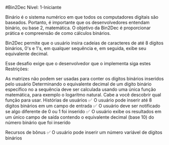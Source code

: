 #Bin2Dec
Nível: 1-Iniciante

Binário é o sistema numérico em que todos os computadores digitais são baseados. Portanto, é importante que os desenvolvedores entendam binário, ou base 2, matemática. O objetivo da Bin2Dec é proporcionar prática e compreensão de como cálculos binários.

Bin2Dec permite que o usuário insira cadeias de caracteres de até 8 dígitos binários, 0's e 1's, em qualquer sequência e, em seguida, exibe seu equivalente decimal.

Esse desafio exige que o desenvolvedor que o implementa siga estes Restrições:

As matrizes não podem ser usadas para conter os dígitos binários inseridos pelo usuário
Determinando o equivalente decimal de um dígito binário específico no a sequência deve ser calculada usando uma única função matemática, para exemplo o logaritmo natural. Cabe a você descobrir qual função para usar.
Histórias de usuários
✅  O usuário pode inserir até 8 dígitos binários em um campo de entrada
✅  O usuário deve ser notificado se algo diferente de 0 ou 1 foi inserido
✅  O usuário exibe os resultados em um único campo de saída contendo o equivalente decimal (base 10) do número binário que foi inserido

Recursos de bônus
✅ O usuário pode inserir um número variável de dígitos binários
